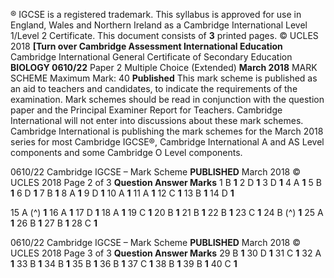 ® IGCSE is a registered trademark. This syllabus is approved for use in England, Wales and Northern Ireland as a Cambridge International Level 1/Level 2 Certificate. This document consists of **3** printed pages. © UCLES 2018 **[Turn over Cambridge Assessment International Education** Cambridge International General Certificate of Secondary Education **BIOLOGY 0610/22** Paper 2 Multiple Choice (Extended) **March 2018** MARK SCHEME Maximum Mark: 40 **Published** This mark scheme is published as an aid to teachers and candidates, to indicate the requirements of the examination. Mark schemes should be read in conjunction with the question paper and the Principal Examiner Report for Teachers. Cambridge International will not enter into discussions about these mark schemes. Cambridge International is publishing the mark schemes for the March 2018 series for most Cambridge IGCSE®, Cambridge International A and AS Level components and some Cambridge O Level components. 


0610/22 Cambridge IGCSE – Mark Scheme **PUBLISHED** March 2018 © UCLES 2018 Page 2 of 3 **Question Answer Marks** 1 B **1** 2 D **1** 3 D **1** 4 A **1** 5 B **1** 6 D **1** 7 B **1** 8 A **1** 9 D **1** 10 A **1** 11 A **1** 12 C **1** 13 B **1** 14 D **1** 

15 A (^) **1** 16 A **1** 17 D **1** 18 A **1** 19 C **1** 20 B **1** 21 B **1** 22 B **1** 23 C **1** 24 B (^) **1** 25 A **1** 26 B **1** 27 B **1** 28 C **1** 


0610/22 Cambridge IGCSE – Mark Scheme **PUBLISHED** March 2018 © UCLES 2018 Page 3 of 3 **Question Answer Marks** 29 B **1** 30 D **1** 31 C **1** 32 A **1** 33 B **1** 34 B **1** 35 B **1** 36 B **1** 37 C **1** 38 B **1** 39 B **1** 40 C **1** 


